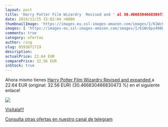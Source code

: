 ```yaml
---
layout: post
title: 'Harry Potter Film Wizardry  Revised and ' al 30.466830466830473 % de descuento
date: 2019/12/25 15:02:04 +0000
thumbnailImage: 'https://images-eu.ssl-images-amazon.com/images/I/61Wc6pz498L._SL200_.jpg'
images: [ 'https://images-eu.ssl-images-amazon.com/images/I/61Wc6pz498L._SL200_.jpg' ]
comments: true
category: ofertas
author: ring
slug: 0593071719
description:
actualPrice: 22.64 EUR
comparePrice: 32.56 EUR
inStock: true
---
```


Ahora mismo tienes [Harry Potter Film Wizardry  Revised and expanded ](https://www.amazon.com/dp/0593071719/?tag=redken08-20) a 22.64 EUR (original: 32.56 EUR) (30.466830466830473 %) en el siguiente enlace!

[![](https://images-eu.ssl-images-amazon.com/images/I/61Wc6pz498L._SL200_.jpg)](https://www.amazon.com/dp/0593071719/?tag=redken08-20)

[Visítala!!!](https://www.amazon.com/dp/0593071719/?tag=redken08-20)

[Consulta otras ofertas en nuestro canal de telegram](https://t.me/s/ofertas25)
